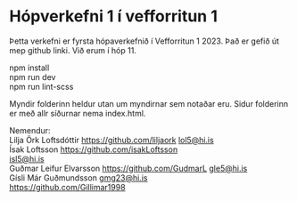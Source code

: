 # Hópverkefni 1 í vefforritun 1

Þetta verkefni er fyrsta hópaverkefnið í Vefforritun 1 2023. Það er gefið út mep github linki. Við erum í hóp 11. 

npm install  <br />
npm run dev  
npm run lint-scss<br />

Myndir folderinn heldur utan um myndirnar sem notaðar eru. 
Sidur folderinn er með allr síðurnar nema index.html.   

Nemendur:  
Lilja Örk Loftsdóttir
  https://github.com/liljaork
  lol5@hi.is  
Ísak Loftsson 
  https://github.com/isakLoftsson  
  isl5@hi.is  
Guðmar Leifur Elvarsson
  https://github.com/GudmarL
  gle5@hi.is  
Gísli Már Guðmundsson 
  gmg23@hi.is  
  https://github.com/Gillimar1998
